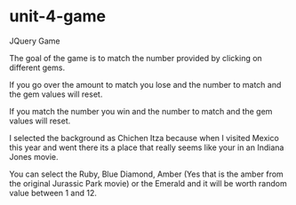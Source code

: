 # unit-4-game
JQuery Game

The goal of the game is to match the number provided by clicking on different gems.

If you go over the amount to match you lose and the number to match and the gem values will reset.

If you match the number you win and the number to match and the gem values will reset.

I selected the background as Chichen Itza because when I visited Mexico this year and went there its a place that really seems like your in an Indiana Jones movie.

You can select the Ruby, Blue Diamond, Amber (Yes that is the amber from the original Jurassic Park movie) or the Emerald and it will be worth random value between 1 and 12.